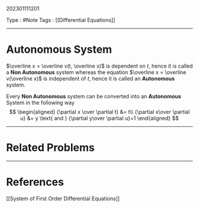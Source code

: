202301111201

Type : #Note
Tags : [[Differential Equations]]

---
# Autonomous System
$\overline x = \overline v(t, \overline x)$ is dependent on $t$, hence it is called a **Non Autonomous** system whereas the equation $\overline x = \overline v(\overline x)$ is independent of $t$, hence it is called an **Autonomous** system.

Every **Non Autonomous** system can be converted into an **Autonomous** System in the following way 
$$
\begin{aligned}
{\partial x \over \partial t} &= t\\
{\partial x\over \partial u} &= y \text{ and } {\partial y\over \partial u}=1
\end{aligned}
$$

---
# Related Problems

---
# References
[[System of First Order Differential Equations]]